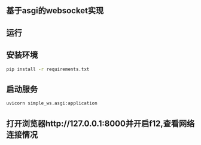 ## 基于asgi的websocket实现
## 运行
## 安装环境
```bash
pip install -r requirements.txt
```
## 启动服务
```bash
uvicorn simple_ws.asgi:application
```
## 打开浏览器http://127.0.0.1:8000并开启f12,查看网络连接情况

